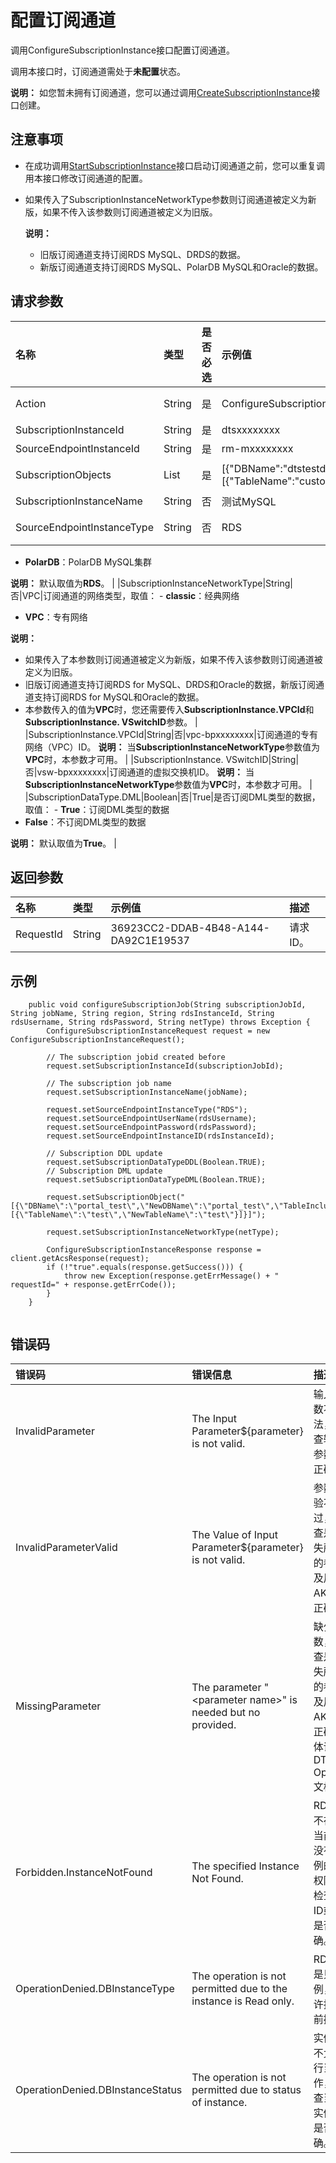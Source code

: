 # 配置订阅通道

调用ConfigureSubscriptionInstance接口配置订阅通道。

调用本接口时，订阅通道需处于**未配置**状态。

**说明：** 如您暂未拥有订阅通道，您可以通过调用[CreateSubscriptionInstance](https://help.aliyun.com/document_detail/49436.html)接口创建。

## 注意事项

-   在成功调用[StartSubscriptionInstance](/cn.zh-CN/API参考/数据订阅/启动订阅通道.md)接口启动订阅通道之前，您可以重复调用本接口修改订阅通道的配置。
-   如果传入了SubscriptionInstanceNetworkType参数则订阅通道被定义为新版，如果不传入该参数则订阅通道被定义为旧版。

    **说明：**

    -   旧版订阅通道支持订阅RDS MySQL、DRDS的数据。
    -   新版订阅通道支持订阅RDS MySQL、PolarDB MySQL和Oracle的数据。

## 请求参数

|名称|类型|是否必选|示例值|描述|
|:-|:-|:---|:--|:-|
|Action|String|是|ConfigureSubscriptionInstance|要执行的操作，取值：ConfigureSubscriptionInstance。|
|SubscriptionInstanceId|String|是|dtsxxxxxxxx|订阅实例ID。|
|SourceEndpointInstanceId|String|是|rm-mxxxxxxxx|待订阅的实例ID。|
|SubscriptionObjects|List|是|\[\{"DBName":"dtstestdata","TableIncludes":\[\{"TableName":"customer"\}\]\}\]|订阅对象，格式为JSON串，详情请参见[订阅对象配置说明](/cn.zh-CN/API参考/参数补充说明/订阅对象配置说明.md)。|
|SubscriptionInstanceName|String|否|测试MySQL|订阅通道名称。|
|SourceEndpointInstanceType|String|否|RDS|数据源的实例类型，取值： -   **RDS**：RDS实例
-   **PolarDB**：PolarDB MySQL集群

**说明：** 默认取值为**RDS**。 |
|SubscriptionInstanceNetworkType|String|否|VPC|订阅通道的网络类型，取值： -   **classic**：经典网络
-   **VPC**：专有网络

**说明：**

-   如果传入了本参数则订阅通道被定义为新版，如果不传入该参数则订阅通道被定义为旧版。
-   旧版订阅通道支持订阅RDS for MySQL、DRDS和Oracle的数据，新版订阅通道支持订阅RDS for MySQL和Oracle的数据。
-   本参数传入的值为**VPC**时，您还需要传入**SubscriptionInstance.VPCId**和**SubscriptionInstance. VSwitchID**参数。 |
|SubscriptionInstance.VPCId|String|否|vpc-bpxxxxxxxx|订阅通道的专有网络（VPC）ID。 **说明：** 当**SubscriptionInstanceNetworkType**参数值为**VPC**时，本参数才可用。 |
|SubscriptionInstance. VSwitchID|String|否|vsw-bpxxxxxxxx|订阅通道的虚拟交换机ID。 **说明：** 当**SubscriptionInstanceNetworkType**参数值为**VPC**时，本参数才可用。 |
|SubscriptionDataType.DML|Boolean|否|True|是否订阅DML类型的数据，取值： -   **True**：订阅DML类型的数据
-   **False**：不订阅DML类型的数据

**说明：** 默认取值为**True**。 |

## 返回参数

|名称|类型|示例值|描述|
|:-|:-|:--|:-|
|RequestId|String|36923CC2-DDAB-4B48-A144-DA92C1E19537|请求ID。|

## 示例

```
    public void configureSubscriptionJob(String subscriptionJobId, String jobName, String region, String rdsInstanceId, String rdsUsername, String rdsPassword, String netType) throws Exception {
        ConfigureSubscriptionInstanceRequest request = new ConfigureSubscriptionInstanceRequest();

        // The subscription jobid created before
        request.setSubscriptionInstanceId(subscriptionJobId);

        // The subscription job name
        request.setSubscriptionInstanceName(jobName);

        request.setSourceEndpointInstanceType("RDS");
        request.setSourceEndpointUserName(rdsUsername);
        request.setSourceEndpointPassword(rdsPassword);
        request.setSourceEndpointInstanceID(rdsInstanceId);

        // Subscription DDL update
        request.setSubscriptionDataTypeDDL(Boolean.TRUE);
        // Subscription DML update
        request.setSubscriptionDataTypeDML(Boolean.TRUE);

        request.setSubscriptionObject("[{\"DBName\":\"portal_test\",\"NewDBName\":\"portal_test\",\"TableIncludes\":[{\"TableName\":\"test\",\"NewTableName\":\"test\"}]}]");

        request.setSubscriptionInstanceNetworkType(netType);

        ConfigureSubscriptionInstanceResponse response = client.getAcsResponse(request);
        if (!"true".equals(response.getSuccess())) {
            throw new Exception(response.getErrMessage() + " requestId=" + response.getErrCode());
        }
    }
            
```

## 错误码

|错误码|错误信息|描述|
|:--|:---|:-|
|InvalidParameter|The Input Parameter$\{parameter\} is not valid.|输入的参数不合法，请检查输入的参数是否正确。|
|InvalidParameterValid|The Value of Input Parameter$\{parameter\} is not valid.|参数值校验不通过，请检查是否缺失所提示的参数以及用户AK是否正确。|
|MissingParameter|The parameter "<parameter name\>" is needed but no provided.|缺少参数，请检查是否缺失所提示的参数以及用户AK是否正确，具体请参照DTS OpenAPI文档。|
|Forbidden.InstanceNotFound|The specified Instance Not Found.|RDS实例不存在或当前用户没有该实例的操作权限，请检查实例ID或权限是否正确。|
|OperationDenied.DBInstanceType|The operation is not permitted due to the instance is Read only.|RDS实例是只读实例，不允许执行当前操作。|
|OperationDenied.DBInstanceStatus|The operation is not permitted due to status of instance.|实例状态不允许执行当前操作，请检查当前的实例状态是否正确。|

